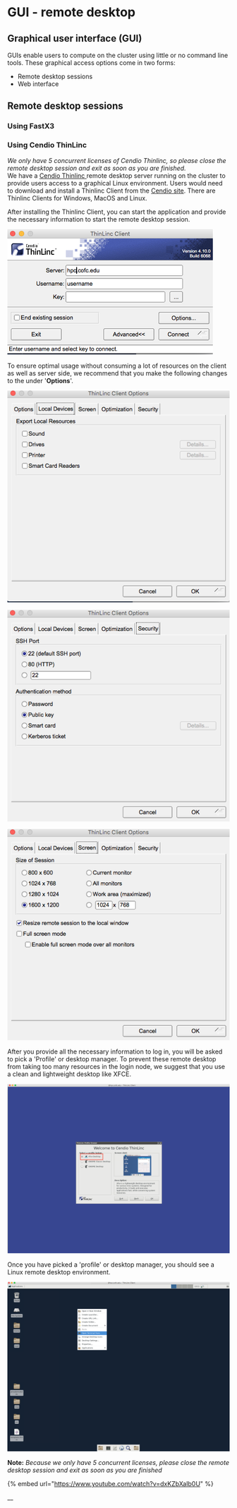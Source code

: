 # GUI - remote desktop

## Graphical user interface \(GUI\)

GUIs enable users to compute on the cluster using little or no command line tools. These graphical access options come in two forms:

* Remote desktop sessions
* Web interface

## **Remote desktop sessions**

### Using FastX3



### Using Cendio ThinLinc

_We only have 5 concurrent licenses of Cendio Thinlinc, so please close the remote desktop session and exit as soon as you are finished._   
We have a [Cendio Thinlinc ](https://www.cendio.com/)remote desktop server running on the cluster to provide users access to a graphical Linux environment.  Users would need to download and install a Thinlinc Client from the [Cendio site](https://www.cendio.com/thinlinc/download). There are Thinlinc Clients for Windows, MacOS and Linux.

After installing the Thinlinc Client, you can start the application and provide the necessary information to start the remote desktop session.

![ThinLinc Client login window](../../.gitbook/assets/thinlinc-client-login%20%281%29.png)

To ensure optimal usage without consuming a lot of resources on the client as well as server side, we recommend that you make the following changes to the under '**Options**'.

![Disable exporting all local resources](../../.gitbook/assets/thinlinc-client-disable-audio.png)

![If you have set up SSH keys, please choose &apos;public key&apos; authentication](../../.gitbook/assets/thinlinc-client-security-usesshkeys%20%281%29.png)

![Disable &apos;Full screen mode&apos;](../../.gitbook/assets/thinlinc-client-disable-fullscreen%20%281%29.png)

After you provide all the necessary information to log in, you will be asked to pick a 'Profile' or desktop manager. To prevent these remote desktop from taking too many resources in the login node, we suggest that you use a clean and lightweight desktop like XFCE.

![Pick the XFCE desktop manger](../../.gitbook/assets/thinlinc-client-pick-dm.png)

Once you have picked a 'profile' or desktop manager, you should see a Linux remote desktop environment.

![XFCE remote desktop environment](../../.gitbook/assets/thinlinc-client-rdsession.png)

**Note:** _Because we only have 5 concurrent licenses, please close the remote desktop session and exit as soon as you are finished_

{% embed url="https://www.youtube.com/watch?v=dxKZbXaIb0U" %}

\_\_




